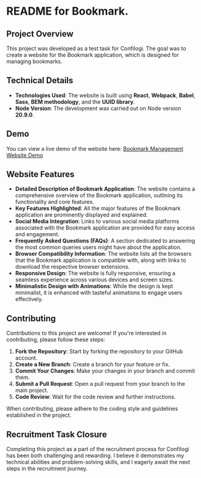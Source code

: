 # README for Bookmark.

## Project Overview

This project was developed as a test task for Confilogi. The goal was to create a website for the Bookmark application, which is designed for managing bookmarks.

## Technical Details

- **Technologies Used**: The website is built using **React**, **Webpack**, **Babel**, **Sass**, **BEM methodology**, and the **UUID library**.
- **Node Version**: The development was carried out on Node version **20.9.0**.

## Demo

You can view a live demo of the website here: [Bookmark Management Website Demo](https://emil-owczarek.github.io/bookmark/)
## Website Features

- **Detailed Description of Bookmark Application**: The website contains a comprehensive overview of the Bookmark application, outlining its functionality and core features.
- **Key Features Highlighted**: All the major features of the Bookmark application are prominently displayed and explained.
- **Social Media Integration**: Links to various social media platforms associated with the Bookmark application are provided for easy access and engagement.
- **Frequently Asked Questions (FAQs)**: A section dedicated to answering the most common queries users might have about the application.
- **Browser Compatibility Information**: The website lists all the browsers that the Bookmark application is compatible with, along with links to download the respective browser extensions.
- **Responsive Design**: The website is fully responsive, ensuring a seamless experience across various devices and screen sizes.
- **Minimalistic Design with Animations**: While the design is kept minimalist, it is enhanced with tasteful animations to engage users effectively.

## Contributing

Contributions to this project are welcome! If you're interested in contributing, please follow these steps:

1. **Fork the Repository**: Start by forking the repository to your GitHub account.
2. **Create a New Branch**: Create a branch for your feature or fix.
3. **Commit Your Changes**: Make your changes in your branch and commit them.
4. **Submit a Pull Request**: Open a pull request from your branch to the main project.
5. **Code Review**: Wait for the code review and further instructions.

When contributing, please adhere to the coding style and guidelines established in the project.

## Recruitment Task Closure

Completing this project as a part of the recruitment process for Confilogi has been both challenging and rewarding. I believe it demonstrates my technical abilities and problem-solving skills, and I eagerly await the next steps in the recruitment journey.
